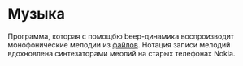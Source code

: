# Музыка

Программа, которая с помощбю beep-динамика воспроизводит монофонические мелодии из [файлов](./Notes/). Нотация записи мелодий вдохновлена синтезаторами меолий на старых телефонах Nokia.
